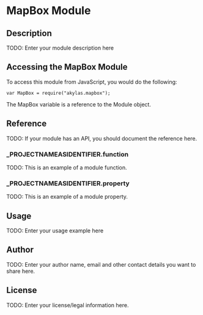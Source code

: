 # MapBox Module

## Description

TODO: Enter your module description here

## Accessing the MapBox Module

To access this module from JavaScript, you would do the following:

	var MapBox = require("akylas.mapbox");

The MapBox variable is a reference to the Module object.	

## Reference

TODO: If your module has an API, you should document
the reference here.

### ___PROJECTNAMEASIDENTIFIER__.function

TODO: This is an example of a module function.

### ___PROJECTNAMEASIDENTIFIER__.property

TODO: This is an example of a module property.

## Usage

TODO: Enter your usage example here

## Author

TODO: Enter your author name, email and other contact
details you want to share here. 

## License

TODO: Enter your license/legal information here.
